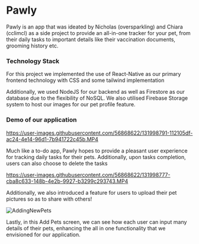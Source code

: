 # Pawly

Pawly is an app that was ideated by Nicholas (oversparkling) and Chiara (cclimcl) as a side project to provide an all-in-one tracker for your pet, from their daily tasks to important details like their vaccination documents, grooming history etc.

### Technology Stack

For this project we implemented the use of React-Native as our primary frontend technology with CSS and some tailwind implementation

Additionally, we used NodeJS for our backend as well as Firestore as our database due to the flexibility of NoSQL. We also utilised Firebase Storage system to 
host our images for our pet profile feature. 

### Demo of our application

https://user-images.githubusercontent.com/56868622/131998791-112105df-ac24-4e14-96d1-7b941722c45b.MP4



Much like a to-do app, Pawly hopes to provide a pleasant user experience for tracking daily tasks for their pets. Additionally, upon tasks completion, users
can also choose to delete the tasks


https://user-images.githubusercontent.com/56868622/131998777-cba8c633-148b-4e2b-9927-b3299c293743.MP4



Additionally, we also introduced a feature for users to upload their pet pictures so as to share with others!


![AddingNewPets](https://user-images.githubusercontent.com/56868622/131998805-eaa0bc5e-d722-4c1f-bef2-7e3312b7aeea.jpeg)

Lastly, in this Add Pets screen, we can see how each user can input many details of their pets, enhancing the all in one functionality that we envisioned for
our application. 

